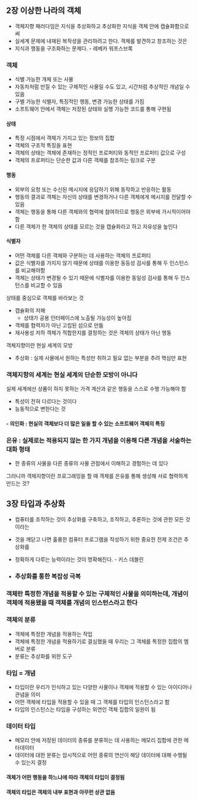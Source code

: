 ## 2장 이상한 나라의 객체
+ 객체지향 패러다임은 지식을 추상화하고 추상화한 지식을 객체 안에 캡슐화함으로써
+ 실세계 문제에 내재된 복작성을 관리하려고 한다. 객체를 발견하고 창조하는 것은
+ 지식과 행동을 구조화하는 문제다. - 레베카 워프스브록

### 객체
- 식별 가능한 개체 또는 사물
- 자동차처럼 만질 수 있는 구체적인 사물일 수도 있고, 시간처럼 추상적인 개념일 수 있음
- 구별 가능한 식별자, 특징적인 행동, 변경 가능한 상태를 가짐
- 소프트웨어 안에서 객체는 저장된 상태와 실행 가능한 코드를 통해 구현됨
#### 상태
- 특정 시점에서 객체가 가지고 있는 정보의 집합
- 객체의 구조적 특징을 표현
- 객체의 상태는 객체에 존재하는 정적인 프로퍼티와 동적인 프로퍼티 값으로 구성
- 객체의 프로퍼티는 단순한 값과 다른 객체를 참조하는 링크로 구분
#### 행동
- 외부의 요청 또는 수신된 메시지에 응답하기 위해 동작하고 반응하는 활동
- 행동의 결과로 객체는 자신의 상태를 변경하거나 다른 객체에게 메시지를 전달할 수 있음
- 객체는 행동을 통해 다른 객체와의 협력에 참여하므로 행동은 외부에 가시적이어야 함
- 다른 객체가 한 객체의 상태를 모르는 것을 캡슐화라고 하고 자유성을 높인다
#### 식별자
- 어떤 객체를 다른 객체와 구분하는 데 사용하는 객체의 프로퍼티
- 값은 식별자를 가지지 않기 때문에 상태를 이용한 동등성 검사를 통해 두 인스턴스를 비교해야함
- 객체는 상태가 변경될 수 있기 때문에 식별자를 이용한 동일성 검사를 통해 두 인스턴스를 비교할 수 있음

상태를 중심으로 객체를 바라보는 것
- 캡슐화의 저해
    - 상태가 공용 인터페이스에 노출될 가능성이 높아짐
- 객체를 협력자가 아닌 고립된 섬으로 만듦
- 재사용성 저하
  객체가 적합한지를 결정하는 것은 객체의 상태가 아닌 행동

객체지향이란 현실 세계의 모방
- 추상화 : 실제 사물에서 원하는 특성만 취하고 필요 없는 부분을 추려 핵심만 표현
### 객체지향의 세계는 현실 세계의 단순한 모방이 아니다
실제 세계에선 상품이 하지 못하는 가격 계산과 같은 행동을 스스로 수행 가능해야 함
- 특성이 전혀 다르다는 것이다
- 능동적으로 변한다는 것

#### - 의인화 : 현실의 객체보다 더 많은 일을 할 수 있는 소프트웨어 객체의 특징

### 은유 : 실제로는 적용되지 않는 한 가지 개념을 이용해 다른 개념을 서술하는 대화 형태
- 한 종류의 사물을 다른 종류의 사물 관점에서 이해하고 경험하는 데 있다

그러니까 객체지향이란 프로그래밍을 할 때 객체를 은유를 통해 생성해 서로 협력하게 만드는 것?

## 3장 타입과 추상화
- 컴퓨터를 조작하는 것이 추상화를 구축하고, 조작하고, 추론하는 것에 관한 모든 것이라는
- 것을 깨닫고 나면 훌륭한 컴퓨터 프로그램을 작성하기 위한 중요한 전제 조건은 추상화를
- 정확하게 다루는 능력이라는 것이 명확해진다. - 키스 데블린

- ### 추상화를 통한 복잡성 극복
### 객체란 특정한 개념을 적용할 수 있는 구체적인 사물을 의미하는데, 개념이 객체에 적용됐을 때 객체를 개념의 인스턴스라고 한다

### 객체의 분류
- 객체에 특정한 개념을 적용하는 작업
- 객체에 특정한 개념을 적용하기로 결심했을 때 우리는 그 객체를 특정한 집합의 멤버로 분류
- 분류는 추상화를 위한 도구

### 타입 = 개념
- 타입이란 우리가 인식하고 있는 다양한 사물이나 객체에 적용할 수 있는 아이디어나 관념을 의미
- 어떤 객체에 타입을 적용할 수 있을 때 그 객체를 타입의 인스턴스라고 함
- 타입의 인스턴스는 타입을 구성하는 외연인 객체 집합의 일원이 됨
### 데이터 타입
- 메모리 안에 저장된 데이터의 종류를 분류하는 데 사용하는 메모리 집합에 관한 메타데이터
- 데이터에 대한 분류는 암시적으로 어떤 종류의 연산이 해당 데이터에 대해 수행될 수 있는지 결정

#### 객체가 어떤 행동을 하느냐에 따라 객체의 타입이 결정됨
#### 객체의 타입은 객체의 내부 표현과 아무런 상관 없음



